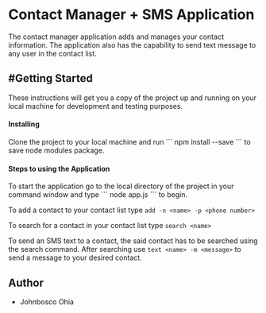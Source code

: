 <h1>Contact Manager + SMS Application</h1>
The contact manager application adds and manages your contact information. The application also has the capability to send text message to any user in the contact list.

<h2>#Getting Started</h2>
These instructions will get you a copy of the project up and running on your local machine for development and testing purposes.

<h4>Installing</h4>
Clone the project to your local machine and run ``` npm install --save ``` to save node modules package.

<h4>Steps to using the Application</h4>
To start the application go to the local directory of the project in your command window and type  ``` node app.js ``` to begin.

To add a contact to your contact list type ``` add -n <name> -p <phone number> ```

To search for a contact in your contact list type ``` search <name> ```

To send an SMS text to a contact, the said contact has to be searched using the search command. After searching use ``` text <name> -m <message> ``` to send a message to your desired contact.

<h2>Author</h2> 
<ul>
<li> Johnbosco Ohia </li>
</ul>



 
 
 
